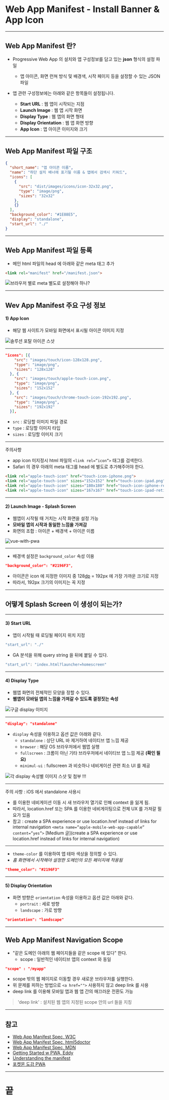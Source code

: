 <!-- $size: 16:9 -->
<!-- page_number: true -->
# Web App Manifest - Install Banner & App Icon

---
<!-- footer : Web App Manifest - 프론트엔드 개발자를 위한 웹앱 프로젝트 CAMP -->
## Web App Manifest 란?
- Progressive Web App 의 설치와 앱 구성정보를 담고 있는 **json** 형식의 설정 파일
  - 앱 아이콘, 화면 런쳐 방식 및 배경색, 시작 페이지 등을 설정할 수 있는 JSON 파일

- 앱 관련 구성정보에는 아래와 같은 항목들이 설정됩니다.
  - **Start URL** : 웹 앱이 시작되는 지점
  - **Launch Image** : 웹 앱 시작 화면
  - **Display Type** : 웹 앱의 화면 형태
  - **Display Orientation** : 웹 앱 화면 방향
  - **App Icon** : 앱 아이콘 이미지와 크기

---
## Web App Manifest 파일 구조

```json
{
  "short_name": "앱 아이콘 이름",
  "name": "하단 설치 배너에 표기될 이름 & 앱에서 검색시 키워드",
  "icons": [
    {
      "src": "dist/images/icons/icon-32x32.png",
      "type": "image/png",
      "sizes": "32x32"
    },
    {}
  ],
  "background_color": "#1E88E5",
  "display": "standalone",
  "start_url": "./"
}
```

---
## Web App Manifest 파일 등록
- 메인 html 파일의 head 에 아래와 같은 meta 태그 추가

```html
<link rel="manifest" href="/manifest.json">
```

![브라우저 별로 meta 별도로 설정해야 하나?]()

---
## Wev App Manifest 주요 구성 정보
#### 1) App Icon
- 해당 웹 사이트가 모바일 화면에서 표시될 아이콘 이미지 지정

![솔루션 포탈 아이콘 스샷]()

---

```json
"icons": [{
    "src": "images/touch/icon-128x128.png",
    "type": "image/png",
    "sizes": "128x128"
  }, {
    "src": "images/touch/apple-touch-icon.png",
    "type": "image/png",
    "sizes": "152x152"
  }, {
    "src": "images/touch/chrome-touch-icon-192x192.png",
    "type": "image/png",
    "sizes": "192x192"
  }],
```

- `src` : 로딩할 이미지 파일 경로
- `type` : 로딩할 이미지 타입
- `sizes` : 로딩할 이미지 크기

---
주의사항
- app icon 미지정시 html 파일의 `<link rel=”icon”>` 태그를 검색한다.
- Safari 의 경우 아래의 meta 태그를 head 에 별도로 추가해주어야 한다.

```html
<link rel="apple-touch-icon" href="touch-icon-iphone.png">
<link rel="apple-touch-icon" sizes="152x152" href="touch-icon-ipad.png">
<link rel="apple-touch-icon" sizes="180x180" href="touch-icon-iphone-retina.png">
<link rel="apple-touch-icon" sizes="167x167" href="touch-icon-ipad-retina.png">
```

---
#### 2) Launch Image - Splash Screen
- 웹앱이 시작될 때 거치는 시작 화면을 설정 가능
- **모바일 앱의 시작과 동일한 느낌을 가져감**
- 화면의 조합 : 아이콘 + 배경색 + 아이콘 이름

![vue-with-pwa](/Users/gihyojoshuajang/Documents/Programming/TIL/education/fast_campus/4st_week/images/splash-screen.png)

---
- 배경색 설정은 `background_color` 속성 이용

```json
"background_color": "#2196F3",
```

- 아이콘은 icon 에 지정한 이미지 중 128[dp](https://developers.google.com/web/updates/2015/10/splashscreen) = 192px 에 가장 가까운 크기로 지정
- 따라서, 192px 크기의 이미지는 꼭 지정

---
어떻게 Splash Screen 이 생성이 되는가?
  -


---
#### 3) Start URL
- 앱이 시작될 때 로딩될 페이지 위치 지정

```js
"start_url": "./"
```

- GA 분석을 위해 query string 을 뒤에 붙일 수 있다.

```js
"start_url": "index.html?launcher=homescreen"
```

---
#### 4) Display Type
- 웹앱 화면의 전체적인 모양을 정할 수 있다.
- **웹앱이 모바일 앱의 느낌을 가져갈 수 있도록 결정짓는 속성**

![구글 display 이미지](/Users/gihyojoshuajang/Documents/Programming/TIL/education/fast_campus/4st_week/images/manifest-display-options.png)

---

```json
"display": "standalone"
```

- `display` 속성을 이용하고 옵션 값은 아래와 같다.
  - `standalone` : 상단 URL 바 제거하여 네이티브 앱 느낌 제공
  - `browser` : 해당 OS 브라우저에서 웹앱 실행
  - `fullscreen` : 크롬이 아닌 기타 브라우저에서 네이티브 앱 느낌 제공 **(확인 필요)**
  - `minimul-ui` : fullscreen 과 비슷하나 네비게이션 관련 최소 UI 를 제공

![각 display 속성별 이미지 스샷 및 첨부 !!!]()

---
주의 사항 : iOS 에서 standalone 사용시
  - <a> 를 이용한 네비게이션 이동 시 새 브라우저 열기로 인해 context 을 잃게 됨.
  - 따라서, location.href 또는 SPA 를 이용한 네비게이팅으로 전체 UX 를 가져갈 필요가 있음
  - 참고 : create a SPA experience or use location.href instead of <a> links for internal navigation
          `<meta name=”apple-mobile-web-app-capable” content=”yes”>`
    [Medium 글](create a SPA experience or use location.href instead of <a> links for internal navigation)

---
- `theme-color` 를 이용하여 앱 테마 색상을 정의할 수 있다.
- *홈 화면에서 시작해야 설정한 도메인의 모든 페이지에 적용됨*

```json
"theme_color": "#2196F3"
```

---
#### 5) Display Orientation
- 화면 방향은 `orientation` 속성을 이용하고 옵션 값은 아래와 같다.
  - `portrait` : 세로 방향
  - `landscape` : 가로 방향

```json
"orientation": "landscape"
```

---
## Web App Manifest Navigation Scope
- "같은 도메인 아래의 웹 페이지들을 같은 scope 에 있다" 한다.
  - scope : 일반적인 네이티브 앱의 context 와 동일

```json
"scope" : "/myapp"
```

- scope 밖의 웹 페이지로 이동할 경우 새로운 브라우저를 실행한다.
- 위 문제를 피하는 방법으로 `<a href="">` 사용하지 않고 deep link 를 사용
- deep link 를 이용해 모바일 앱과 웹 앱 간의 매끄러운 전환도 가능

> 'deep link' : 설치된 웹 앱의 지정된 scope 안의 url 들을 지칭

---
## 참고
- [Web App Manifest Spec, W3C](https://www.w3.org/TR/appmanifest/)
- [Web App Manifest Spec, html5doctor](http://html5doctor.com/web-manifest-specification/)
- [Web App Manifest Spec, MDN](https://developer.mozilla.org/en-US/docs/Web/Manifest#Splash_screens)
- [Getting Started w PWA, Eddy](https://addyosmani.com/blog/getting-started-with-progressive-web-apps/)
- [Understanding the manifest](https://thishereweb.com/understanding-the-manifest-for-web-app-3f6cd2b853d6)
- [포켓몬 도감 PWA](http://www.pocketjavascript.com/blog/2015/11/23/introducing-pokedex-org)

---
<!-- footer : -->
# 끝
